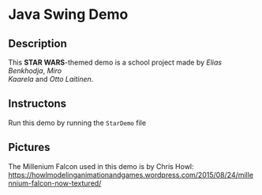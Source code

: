 # Java Swing Demo

## Description
This **STAR WARS**-themed demo is a school project made by _Elias Benkhodja_, _Miro  
Kaarela_ and _Otto Laitinen_.

## Instructons
Run this demo by running the `StarDemo` file  


## Pictures 
The Millenium Falcon used in this demo is by Chris Howl:  
https://howlmodelinganimationandgames.wordpress.com/2015/08/24/millennium-falcon-now-textured/
